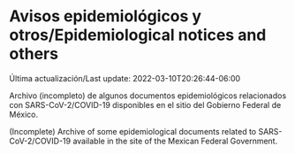 # Avisos epidemiológicos y otros/Epidemiological notices and others

Última actualización/Last update: 2022-03-10T20:26:44-06:00

Archivo (incompleto) de algunos documentos epidemiológicos relacionados con SARS-CoV-2/COVID-19 disponibles en el sitio del Gobierno Federal de México.

(Incomplete) Archive of some epidemiological documents related to SARS-CoV-2/COVID-19 available in the site of the Mexican Federal Government.
